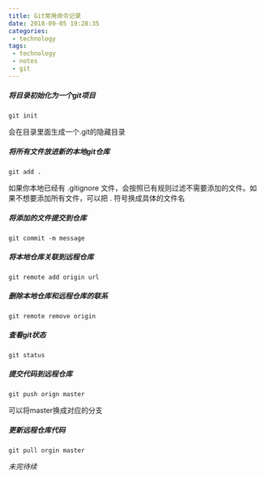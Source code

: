 ```yaml
---
title: Git常用命令记录
date: 2018-09-05 19:28:35
categories:
 - technology
tags:
 - technology
 - notes
 - git
---
```


##### 将目录初始化为一个git项目
```shell
git init
```
会在目录里面生成一个.git的隐藏目录

##### 将所有文件放进新的本地git仓库
```shell
git add .
```
如果你本地已经有 .gitignore 文件，会按照已有规则过滤不需要添加的文件。如果不想要添加所有文件，可以把 . 符号换成具体的文件名

##### 将添加的文件提交到仓库
```shell
git commit -m message
```

##### 将本地仓库关联到远程仓库
```shell
git remote add origin url
```

##### 删除本地仓库和远程仓库的联系
```shell
git remote remove origin
```

##### 查看git状态
```shell
git status
```

##### 提交代码到远程仓库
```shell
git push orign master
```
可以将master换成对应的分支
##### 更新远程仓库代码
```shell
git pull orgin master
```

*未完待续*


